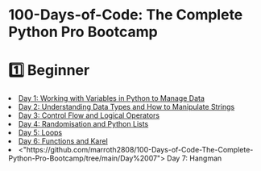# 100-Days-of-Code: The Complete Python Pro Bootcamp
# 1️⃣ Beginner 
<li> <a href ="https://github.com/marroth2808/100-Days-of-Code---The-Complete-P-ython-Pro-Bootcamp-for-2022/tree/main/Day%2001"> Day 1: Working with Variables in Python to Manage Data </a></li>
<li> <a href = "https://github.com/marroth2808/100-Days-of-Code-The-Complete-Python-Pro-Bootcamp-for-2022/tree/main/Day%2002"> Day 2: Understanding Data Types and How to Manipulate Strings </a></li>
<li> <a href = "https://github.com/marroth2808/100-Days-of-Code-The-Complete-Python-Pro-Bootcamp-for-2022/tree/main/Day%2003"> Day 3: Control Flow and Logical Operators</a></li>
<li> <a href = "https://github.com/marroth2808/100-Days-of-Code-The-Complete-Python-Pro-Bootcamp-for-2022/tree/main/Day%2004"> Day 4: Randomisation and Python Lists</a></li>
<li> <a href = "https://github.com/marroth2808/100-Days-of-Code-The-Complete-Python-Pro-Bootcamp/tree/main/Day%2005"> Day 5: Loops</a></li>
<li> <a href = "https://github.com/marroth2808/100-Days-of-Code-The-Complete-Python-Pro-Bootcamp/tree/main/Day%2006"> Day 6: Functions and Karel</a></li>
<li> <"https://github.com/marroth2808/100-Days-of-Code-The-Complete-Python-Pro-Bootcamp/tree/main/Day%2007"> Day 7: Hangman</a></li>
